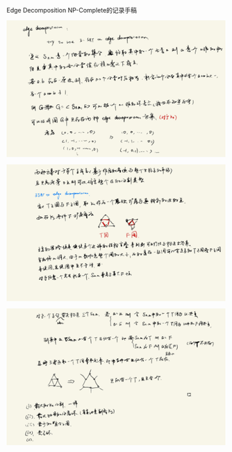 Edge Decomposition NP-Complete的记录手稿

<!-- more -->

![0001](edge-decomposition.assets/0001.jpg)

![0002](edge-decomposition.assets/0002-1614491630491.jpg)

![0003](edge-decomposition.assets/0003.jpg)

